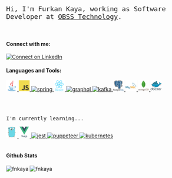<p style="font-size:18px">
  <samp>
Hi, I'm Furkan Kaya, working as Software Developer at <a href="https://obss.com.tr/en/">OBSS Technology</a>.
  </samp>
</p>

<br/>

<h4 align="left">Connect with me:</h3>

[![Connect on LinkedIn](https://img.shields.io/badge/--linkedin?label=LinkedIn&logo=LinkedIn&style=social)](https://www.linkedin.com/in/fnkaya/)

<h4 align="left">Languages and Tools:</h3>
<div>
    <a href="https://www.java.com" target="_blank" rel="noreferrer">
      <img src="https://raw.githubusercontent.com/devicons/devicon/master/icons/java/java-original.svg" alt="java" width="30" height="30"/>
    </a>
     <a href="https://developer.mozilla.org/en-US/docs/Web/JavaScript" target="_blank" rel="noreferrer">
      <img src="https://raw.githubusercontent.com/devicons/devicon/master/icons/javascript/javascript-original.svg" alt="javascript" width="30" height="30"/>         </a>
    <a href="https://spring.io/" target="_blank" rel="noreferrer">
      <img src="https://www.vectorlogo.zone/logos/springio/springio-icon.svg" alt="spring" width="30" height="30"/>
    </a>
    <a href="https://reactjs.org/" target="_blank" rel="noreferrer">
      <img src="https://raw.githubusercontent.com/devicons/devicon/master/icons/react/react-original-wordmark.svg" alt="react" width="30" height="30"/>
    </a>
    <a href="https://graphql.org" target="_blank" rel="noreferrer">
      <img src="https://www.vectorlogo.zone/logos/graphql/graphql-icon.svg" alt="graphql" width="30" height="30"/>
    </a>
    <a href="https://kafka.apache.org/" target="_blank" rel="noreferrer">
      <img src="https://www.vectorlogo.zone/logos/apache_kafka/apache_kafka-icon.svg" alt="kafka" width="30" height="30"/>
    </a>
    <a href="https://www.postgresql.org" target="_blank" rel="noreferrer">
       <img src="https://raw.githubusercontent.com/devicons/devicon/master/icons/postgresql/postgresql-original-wordmark.svg" alt="postgresql" width="30"                 height="30"/>
    </a>
     <a href="https://www.mysql.com/" target="_blank" rel="noreferrer">
      <img src="https://raw.githubusercontent.com/devicons/devicon/master/icons/mysql/mysql-original-wordmark.svg" alt="mysql" width="30" height="30"/>
    </a>
     <a href="https://www.mongodb.com/" target="_blank" rel="noreferrer">
      <img src="https://raw.githubusercontent.com/devicons/devicon/master/icons/mongodb/mongodb-original-wordmark.svg" alt="mongodb" width="30" height="30"/>         </a>
    <a href="https://www.docker.com/" target="_blank" rel="noreferrer">  
      <img src="https://raw.githubusercontent.com/devicons/devicon/master/icons/docker/docker-original-wordmark.svg" alt="docker" width="30" height="30"/>
    </a
</div>
      
<br/><br/>
  
<span><samp>I'm currently learning...<samp></span>
<div>
  <a href="https://golang.org" target="_blank" rel="noreferrer">
    <img src="https://raw.githubusercontent.com/devicons/devicon/master/icons/go/go-original.svg" alt="go" width="30" height="30"/>
  </a>
  <a href="https://vuejs.org/" target="_blank" rel="noreferrer">
    <img src="https://raw.githubusercontent.com/devicons/devicon/master/icons/vuejs/vuejs-original-wordmark.svg" alt="vuejs" width="30" height="30"/>
  </a> 
  <a href="https://jestjs.io" target="_blank" rel="noreferrer">
    <img src="https://www.vectorlogo.zone/logos/jestjsio/jestjsio-icon.svg" alt="jest" width="30" height="30"/>
  </a>
   <a href="https://github.com/puppeteer/puppeteer" target="_blank" rel="noreferrer">
    <img src="https://www.vectorlogo.zone/logos/pptrdev/pptrdev-official.svg" alt="puppeteer" width="30" height="30"/>
  </a>
  <a href="https://kubernetes.io" target="_blank" rel="noreferrer">
    <img src="https://www.vectorlogo.zone/logos/kubernetes/kubernetes-icon.svg" alt="kubernetes" width="40" height="40"/>
  </a>
</div>
    
<br/>

<h4>Github Stats</h4>
<div>
  <img src="https://github-readme-stats.vercel.app/api/top-langs?username=fnkaya&show_icons=true&theme=dark&locale=en&layout=compact" alt="fnkaya" />
<img src="https://github-readme-stats.vercel.app/api?username=fnkaya&show_icons=true&theme=dark&title_color=ffffff&text_color=ffffff&hide_border=true&locale=en" alt="fnkaya" />
</div>





